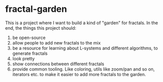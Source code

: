 # fractal-garden

This is a project where I want to build a kind of "garden" for fractals. In the end, the things this project should:

1. be open-source 
2. allow people to add new fractals to the mix
3. be a resource for learning about L-systems and different algorithms, to generate fractals
4. look pretty 
5. show connections between different fractals
6. provide common tooling. Like coloring, utils like zoom/pan and so on, iterators etc. to make it easier to add more fractals to the garden.